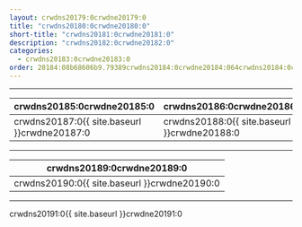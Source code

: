```yaml
---
layout: crwdns20179:0crwdne20179:0
title: "crwdns20180:0crwdne20180:0"
short-title: "crwdns20181:0crwdne20181:0"
description: "crwdns20182:0crwdne20182:0"
categories:
  - crwdns20183:0crwdne20183:0
order: 20184:08b68606b9.79389crwdns20184:0crwdne20184:064crwdns20184:0crwdne20184:0
---
```

<hr />

| crwdns20185:0crwdne20185:0                               | crwdns20186:0crwdne20186:0                   |
| -------------------------------------------------------- | -------------------------------------------- |
| crwdns20187:0{{ site.baseurl }}crwdne20187:0&nbsp;&nbsp; | crwdns20188:0{{ site.baseurl }}crwdne20188:0 |

<hr />

| crwdns20189:0crwdne20189:0                   |
| -------------------------------------------- |
| crwdns20190:0{{ site.baseurl }}crwdne20190:0 |

<hr />

crwdns20191:0{{ site.baseurl }}crwdne20191:0

<div class="video-wrapper">
<iframe width="560" height="315" src="crwdns20192:0crwdne20192:0" frameborder="0" allow="autoplay; encrypted-media" allowfullscreen mark="crwd-mark"></iframe>
</div>
